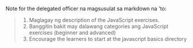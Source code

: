 Note for the delegated officer na magsusulat sa markdown na 'to:
>1. Maglagay ng description of the JavaScript exercises.
>2. Banggitin bakit may dalawang categories ang JavaScript exercises (beginner and advanced)
>3. Encourage the learners to start at the javascript basics directory

